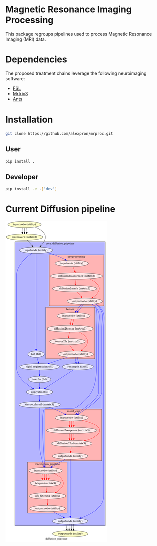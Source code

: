 # Magnetic Resonance Imaging Processing
This package regroups pipelines used to process Magnetic Resonance Imaging (MRI) data. 

# Dependencies
The proposed treatment chains leverage the following  neuroimaging software:
+ [FSL](https://fsl.fmrib.ox.ac.uk/fsl/fslwiki) 
+ [Mrtrix3](https://www.mrtrix.org)
+ [Ants](https://github.com/ANTsX/ANTs)

 
# Installation
```bash
git clone https://github.com/alexpron/mrproc.git
```

## User 
```bash
pip install . 
```
## Developer
```bash
pip install -e .['dev']
```

# Current Diffusion pipeline 
![graph](./tests/graph.png)